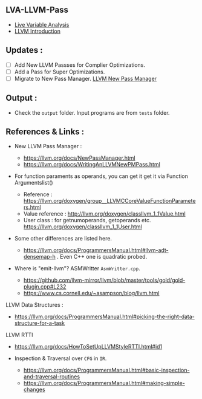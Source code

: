 ## LVA-LLVM-Pass

- [Live Variable Analysis](https://isoft.acm.org/winterschool17/presentation-decks/WSSE17-Day1-2-Uday-talks/live-vars.pdf)
- [LLVM Introduction](https://www.cs.cornell.edu/~asampson/blog/llvm.html)

## Updates :

- [ ] Add New LLVM Passses for Complier Optimizations.
- [ ] Add a Pass for Super Optimizations.
- [ ] Migrate to New Pass Manager. [LLVM New Pass Manager](https://github.com/alexjung/Writing-an-LLVM-Pass-using-the-new-PassManager)

## Output :

- Check the `output` folder. Input programs are from `tests` folder.

## References & Links : 

- New LLVM Pass Manager : 
	- https://llvm.org/docs/NewPassManager.html
	- https://llvm.org/docs/WritingAnLLVMNewPMPass.html

- For function paraments as operands, you can get it get it via Function Argumentslist()
	- Reference : https://llvm.org/doxygen/group__LLVMCCoreValueFunctionParameters.html
	- Value reference : http://llvm.org/doxygen/classllvm_1_1Value.html
	- User class : for getnumoperands, getoperands etc. https://llvm.org/doxygen/classllvm_1_1User.html

- Some other differences are listed here.
	- https://llvm.org/docs/ProgrammersManual.html#llvm-adt-densemap-h . Even C++ one is quadratic probed. 

- Where is "emit-llvm"? ASMWritter `AsmWritter.cpp`.
	- https://github.com/llvm-mirror/llvm/blob/master/tools/gold/gold-plugin.cpp#L232
	- https://www.cs.cornell.edu/~asampson/blog/llvm.html

LLVM Data Structures :
- https://llvm.org/docs/ProgrammersManual.html#picking-the-right-data-structure-for-a-task

LLVM RTTI
- https://llvm.org/docs/HowToSetUpLLVMStyleRTTI.html#id1

- Inspection & Traversal over `CFG` in `IR`. 
	- https://llvm.org/docs/ProgrammersManual.html#basic-inspection-and-traversal-routines
	- https://llvm.org/docs/ProgrammersManual.html#making-simple-changes
